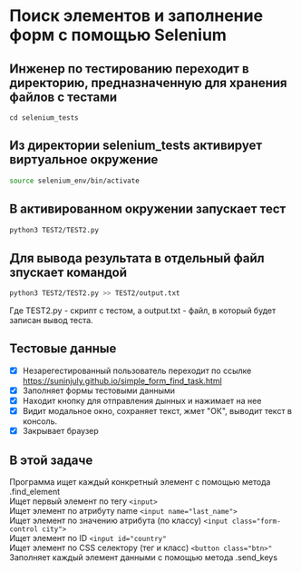 # Поиск элементов и заполнение форм с помощью Selenium

## Инженер по тестированию переходит в директорию, предназначенную для хранения файлов с тестами
```
cd selenium_tests
```
## Из директории selenium_tests активирует виртуальное окружение
```sh
source selenium_env/bin/activate
```
## В активированном окружении запускает тест 
```sh
python3 TEST2/TEST2.py
```
## Для вывода результата в отдельный файл зпускает командой 
```sh
python3 TEST2/TEST2.py >> TEST2/output.txt
```
Где TEST2.py -  скрипт с тестом, а output.txt - файл, в который будет записан вывод теста.

## Тестовые данные
- [x] Незарегестированный пользователь переходит по ссылке https://suninjuly.github.io/simple_form_find_task.html
- [x] Заполняет формы тестовыми данными
- [x] Находит кнопку для отправления дынных и нажимает на нее
- [x] Видит модальное окно, сохраняет текст, жмет "ОК", выводит текст в консоль.
- [x] Закрывает браузер 

## В этой задаче
Программа ищет каждый конкретный элемент с помощью метода .find_element\
Ищет первый элемент по тегу ```<input>```\
Ищет элемент по атрибуту name ```<input name="last_name">```\
Ищет элемент по значению атрибута (по классу) ```<input class="form-control city">```\
Ищет элемент по ID ```<input id="country"```\
Ищет элемент по CSS селектору (тег и класс) ```<button class="btn>"```\
Заполняет каждый элемент данными с помощью метода .send_keys
